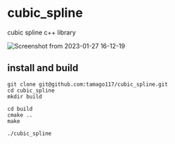 # cubic_spline
cubic spline c++ library

![Screenshot from 2023-01-27 16-12-19](https://user-images.githubusercontent.com/38370926/215029458-701461ed-86df-4319-90a8-a5be013f4799.png)


## install and build
```
git clone git@github.com:tamago117/cubic_spline.git
cd cubic_spline
mkdir build

cd build
cmake ..
make

./cubic_spline
```

